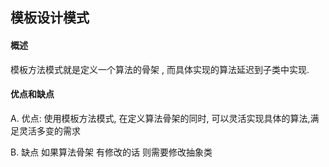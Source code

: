## 模板设计模式

#### 概述

模板方法模式就是定义一个算法的骨架 , 而具体实现的算法延迟到子类中实现.

#### 优点和缺点

 A. 优点: 使用模板方法模式, 在定义算法骨架的同时, 可以灵活实现具体的算法,满足灵活多变的需求

B. 缺点 如果算法骨架 有修改的话 则需要修改抽象类

